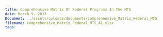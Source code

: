 ```yaml
---
title: Comprehensive Matrix Of Federal Programs In The MTS
date: March 9, 2013
Document: ../assets/uploads/documents/Comprehensive_Matrix_Federal_MTS_A1.xlsx
filename: Comprehensive_Matrix_Federal_MTS_A1.xlsx
tags:
---
```

